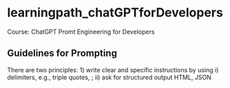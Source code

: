 # learningpath_chatGPTforDevelopers
Course: ChatGPT Promt Engineering for Developers
## Guidelines for Prompting
There are two principles: 1) write clear and specific instructions by using i) delimiters, e.g., triple quotes, ; ii) ask for structured output HTML, JSON
